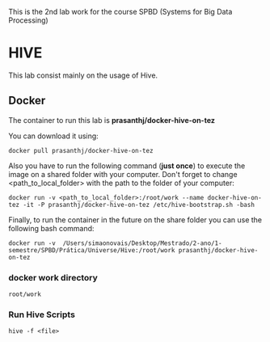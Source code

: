This is the 2nd lab work for the course SPBD (Systems for Big Data Processing)

# HIVE
This lab consist mainly on the usage of Hive.


## Docker

The container to run this lab is **prasanthj/docker-hive-on-tez**

You can download it using:

```
docker pull prasanthj/docker-hive-on-tez
```

Also you have to run the following command (**just once**) to execute the image on a shared folder with your computer. Don't forget to change <path_to_local_folder> with the path to the folder of your computer:

```
docker run -v <path_to_local_folder>:/root/work --name docker-hive-on-tez -it -P prasanthj/docker-hive-on-tez /etc/hive-bootstrap.sh -bash
```

Finally, to run the container in the future on the share folder you can use the following bash command:

```
docker run -v  /Users/simaonovais/Desktop/Mestrado/2-ano/1-semestre/SPBD/Prática/Universe/Hive:/root/work prasanthj/docker-hive-on-tez
```

### docker work directory

```
root/work
```

### Run Hive Scripts
```
hive -f <file>
```

